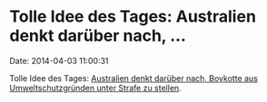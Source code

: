 Tolle Idee des Tages: Australien denkt darüber nach, \...
=========================================================

Date: 2014-04-03 11:00:31

Tolle Idee des Tages: [Australien denkt darüber nach, Boykotte aus
Umweltschutzgründen unter Strafe zu
stellen](http://www.theguardian.com/environment/2014/apr/02/coalition-review-of-consumer-laws-may-ban-environmental-boycotts).
